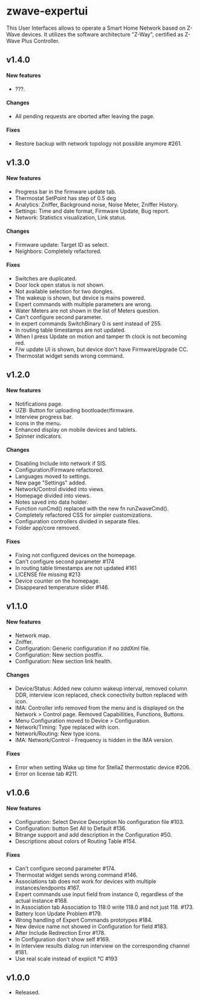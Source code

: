zwave-expertui
==============

This User Interfaces allows to operate a Smart Home Network based on Z-Wave devices. It utilizes the software architecture "Z-Way", certified as Z-Wave Plus Controller.
## v1.4.0
#### New features
- ???.

#### Changes
- All pending requests are oborted after leaving the page.

#### Fixes
- Restore backup with network topology not possible anymore #261.

## v1.3.0
#### New features
- Progress bar in the  firmware update tab.
- Thermostat SetPoint has step of 0.5 deg
- Analytics: Zniffer, Background noise, Noise Meter, Zniffer History.
- Settings: Time and date format, Firmware Update, Bug report.
- Network: Statistics visualization, Link status.

#### Changes
- Firmware update: Target ID as select.
- Neighbors: Completely refactored.

#### Fixes
- Switches are duplicated.
- Door lock open status is not shown.
- Not available selection for two dongles.
- The wakeup is shown, but device is mains powered.
- Expert commands with multiple parameters are wrong.
- Water Meters are not shown in the list of Meters question.
- Can't configure second parameter.
- In expert commands SwitchBinary 0 is sent instead of 255.
- In routing table timestamps are not updated.
- When I press Update on motion and tamper th clock is not becoming red.
- F/w update UI is shown, but device don't have FirmwareUpgrade CC.
- Thermostat widget sends wrong command.

## v1.2.0
#### New features
- Notifications page.
- UZB: Button for uploading bootloader/firmware.
- Interview progress bar.
- Icons in the menu.
- Enhanced display on mobile devices and tablets.
- Spinner indicators.

#### Changes
- Disabling Include into network if SIS.
- Configuration/Firmware refactored.
- Languages moved to settings.
- New page "Settings" added.
- Network/Control divided into views.
- Homepage divided into views.
- Notes saved into data holder.
- Function runCmd() replaced with the new fn runZwaveCmd().
- Completely refactored CSS for simpler customizations.
- Configuration controllers divided in separate files.
- Folder app/core removed.

#### Fixes
- Fixing not configured devices on the homepage.
- Can't configure second parameter #174
- In routing table timestamps are not updated #161
- LICENSE file missing #213
- Device counter on the homepage.
- Disappeared temperature slider #146.

## v1.1.0
#### New features
- Network map. 
- Zniffer. 
- Configuration: Generic configuration if no zddXml file. 
- Configuration: New section postfix. 
- Configuration: New section link health.

#### Changes
- Device/Status: Added new column wakeup interval, removed column DDR, interview icon replaced, check conectivity button replaced with icon.
- IMA: Controller info removed from the menu and is displayed on the Network > Control page. Removed Capabillities, Functions, Buttons.
- Menu Configuration moved to Device > Configuration.
- Network/Timing: Type replaced with icon.
- Network/Routing: New type icons.
- IMA: Network/Control - Frequency is hidden in the IMA version.

#### Fixes
- Error when setting Wake up time for StellaZ thermostatic device #206.
- Error on license tab #211.

## v1.0.6
#### New features
- Configuration: Select Device Description No configuration file #103. 
- Configuration: button Set All to Default #136.
- Bitrange support and add description in the Configuration #50.
- Descriptions about colors of Routing Table #154.

#### Fixes
- Can't configure second parameter #174.
- Thermostat widget sends wrong command #146.
- Associations tab does not work for devices with multiple instances/endpoints #167.
- Expert commands use input field from instance 0, regardless of the actual instance #168.
- In Association tab Association to 118:0 write 118.0 and not just 118. #173.
- Battery Icon Update Problem #179.
- Wrong handling of Expert Commands prototypes #184.
- New device name not showed in Configuration for field #183.
- After Include Redirection Error #178.
- In Configuration don't show self #169.
- In Interview results dialog run interview on the corresponding channel #181.
- Use real scale instead of explicit °C #193

## v1.0.0
- Released.
